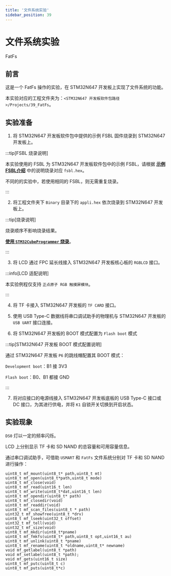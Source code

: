 ```yaml
---
title: '文件系统实验'
sidebar_position: 39
---
```


# 文件系统实验

FatFs

## 前言

这是一个 FatFs 操作的实验，在 STM32N647 开发板上实现了文件系统的功能。

本实验对应的工程文件夹为：`<STM32N647 开发板软件包路径>/Projects/39_FatFs`。

## 实验准备

1. 将 STM32N647 开发板软件包中提供的示例 FSBL 固件烧录到 STM32N647 开发板上。

:::tip[FSBL 烧录说明]

本实验使用的 FSBL 为 STM32N647 开发板软件包中的示例 FSBL，请根据 [**示例 FSBL介绍**](../start-guide/software-package/software-package.md#fsbl) 中的说明烧录对应 `fsbl.hex`。

不同的的实验中，若使用相同的 FSBL，则无需重复烧录。

:::

2. 将工程文件夹下 `Binary` 目录下的 `appli.hex` 依次烧录到 STM32N647 开发板上。

:::tip[烧录说明]

烧录顺序不影响烧录结果。

[**使用 `STM32CubeProgrammer` 烧录**](../start-guide/start-development/step-by-step.md#step-3-使用-stm32cubeprogrammer-烧录)。

:::

3. 将 LCD 通过 FPC 延长线接入 STM32N647 开发板核心板的 `RGBLCD` 接口。

:::info[LCD 适配说明]

本实验例程仅支持 `正点原子 RGB 触摸屏模块`。

:::

4. 将 TF 卡接入 STM32N647 开发板的 `TF CARD` 接口。

5. 使用 USB Type-C 数据线将串口调试助手的物理机与 STM32N647 开发板的 `USB UART` 接口连接。

6. 将 STM32N647 开发板的 BOOT 模式配置为 `Flash boot` 模式

:::tip[STM32N647 开发板 BOOT 模式配置说明]

通过 STM32N647 开发板 `P6` 的跳线帽配置其 BOOT 模式：

`Development boot`：B1 接 3V3

`Flash boot`：B0、B1 都接 GND

:::

7. 将对应接口的电源线接入 STM32N647 开发板底板的 USB Type-C 接口或 DC 接口，为其进行供电，并将 `K1` 自锁开关切换到开启状态。

## 实验现象

`DS0` 灯以一定的频率闪烁。

LCD 上分别显示 TF 卡和 SD NAND 的总容量和可用容量信息。

通过串口调试助手，可借助 `USMART` 和 `FatFs` 文件系统分别对 TF 卡和 SD NAND 进行操作：

```shell
uint8_t mf_mount(uint8_t* path,uint8_t mt)
uint8_t mf_open(uint8_t*path,uint8_t mode)
uint8_t mf_close(void)
uint8_t mf_read(uint16_t len)
uint8_t mf_write(uint8_t*dat,uint16_t len)
uint8_t mf_opendir(uint8_t* path)
uint8_t mf_closedir(void)
uint8_t mf_readdir(void)
uint8_t mf_scan_files(uint8_t * path)
uint32_t mf_showfree(uint8_t *drv)
uint8_t mf_lseek(uint32_t offset)
uint32_t mf_tell(void)
uint32_t mf_size(void)
uint8_t mf_mkdir(uint8_t*pname)
uint8_t mf_fmkfs(uint8_t* path,uint8_t opt,uint16_t au)
uint8_t mf_unlink(uint8_t *pname)
uint8_t mf_rename(uint8_t *oldname,uint8_t* newname)
void mf_getlabel(uint8_t *path)
void mf_setlabel(uint8_t *path);
void mf_gets(uint16_t size)
uint8_t mf_putc(uint8_t c)
uint8_t mf_puts(uint8_t*c)
```